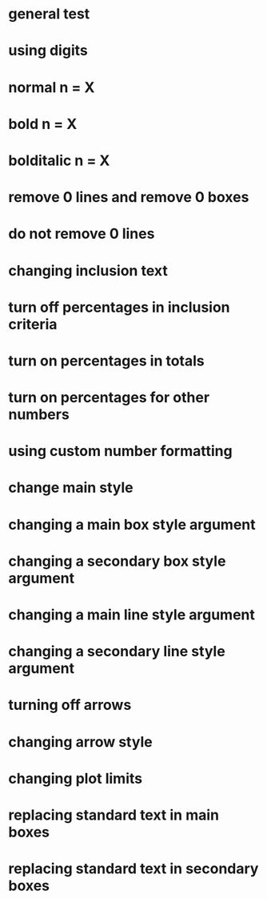 # general test

    

# using digits

    

# normal n = X

    

# bold n = X

    

# bolditalic n = X

    

# remove 0 lines and remove 0 boxes

    

# do not remove 0 lines

    

# changing inclusion text

    

# turn off percentages in inclusion criteria

    

# turn on percentages in totals

    

# turn on percentages for other numbers

    

# using custom number formatting

    

# change main style

    

# changing a main box style argument

    

# changing a secondary box style argument

    

# changing a main line style argument

    

# changing a secondary line style argument

    

# turning off arrows

    

# changing arrow style

    

# changing plot limits

    

# replacing standard text in main boxes

    

# replacing standard text in secondary boxes

    

